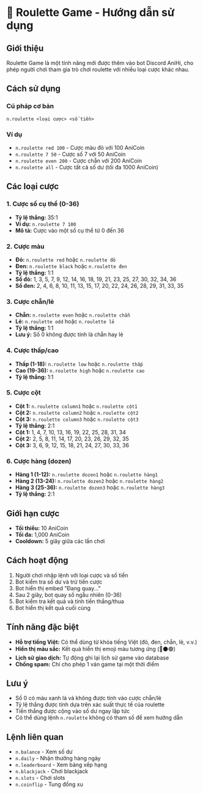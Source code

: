 # 🎰 Roulette Game - Hướng dẫn sử dụng

## Giới thiệu
Roulette Game là một tính năng mới được thêm vào bot Discord AniHi, cho phép người chơi tham gia trò chơi roulette với nhiều loại cược khác nhau.

## Cách sử dụng

### Cú pháp cơ bản
```
n.roulette <loại cược> <số tiền>
```

### Ví dụ
- `n.roulette red 100` - Cược màu đỏ với 100 AniCoin
- `n.roulette 7 50` - Cược số 7 với 50 AniCoin
- `n.roulette even 200` - Cược chẵn với 200 AniCoin
- `n.roulette all` - Cược tất cả số dư (tối đa 1000 AniCoin)

## Các loại cược

### 1. Cược số cụ thể (0-36)
- **Tỷ lệ thắng:** 35:1
- **Ví dụ:** `n.roulette 7 100`
- **Mô tả:** Cược vào một số cụ thể từ 0 đến 36

### 2. Cược màu
- **Đỏ:** `n.roulette red` hoặc `n.roulette đỏ`
- **Đen:** `n.roulette black` hoặc `n.roulette đen`
- **Tỷ lệ thắng:** 1:1
- **Số đỏ:** 1, 3, 5, 7, 9, 12, 14, 16, 18, 19, 21, 23, 25, 27, 30, 32, 34, 36
- **Số đen:** 2, 4, 6, 8, 10, 11, 13, 15, 17, 20, 22, 24, 26, 28, 29, 31, 33, 35

### 3. Cược chẵn/lẻ
- **Chẵn:** `n.roulette even` hoặc `n.roulette chẵn`
- **Lẻ:** `n.roulette odd` hoặc `n.roulette lẻ`
- **Tỷ lệ thắng:** 1:1
- **Lưu ý:** Số 0 không được tính là chẵn hay lẻ

### 4. Cược thấp/cao
- **Thấp (1-18):** `n.roulette low` hoặc `n.roulette thấp`
- **Cao (19-36):** `n.roulette high` hoặc `n.roulette cao`
- **Tỷ lệ thắng:** 1:1

### 5. Cược cột
- **Cột 1:** `n.roulette column1` hoặc `n.roulette cột1`
- **Cột 2:** `n.roulette column2` hoặc `n.roulette cột2`
- **Cột 3:** `n.roulette column3` hoặc `n.roulette cột3`
- **Tỷ lệ thắng:** 2:1
- **Cột 1:** 1, 4, 7, 10, 13, 16, 19, 22, 25, 28, 31, 34
- **Cột 2:** 2, 5, 8, 11, 14, 17, 20, 23, 26, 29, 32, 35
- **Cột 3:** 3, 6, 9, 12, 15, 18, 21, 24, 27, 30, 33, 36

### 6. Cược hàng (dozen)
- **Hàng 1 (1-12):** `n.roulette dozen1` hoặc `n.roulette hàng1`
- **Hàng 2 (13-24):** `n.roulette dozen2` hoặc `n.roulette hàng2`
- **Hàng 3 (25-36):** `n.roulette dozen3` hoặc `n.roulette hàng3`
- **Tỷ lệ thắng:** 2:1

## Giới hạn cược
- **Tối thiểu:** 10 AniCoin
- **Tối đa:** 1,000 AniCoin
- **Cooldown:** 5 giây giữa các lần chơi

## Cách hoạt động
1. Người chơi nhập lệnh với loại cược và số tiền
2. Bot kiểm tra số dư và trừ tiền cược
3. Bot hiển thị embed "Đang quay..."
4. Sau 2 giây, bot quay số ngẫu nhiên (0-36)
5. Bot kiểm tra kết quả và tính tiền thắng/thua
6. Bot hiển thị kết quả cuối cùng

## Tính năng đặc biệt
- **Hỗ trợ tiếng Việt:** Có thể dùng từ khóa tiếng Việt (đỏ, đen, chẵn, lẻ, v.v.)
- **Hiển thị màu sắc:** Kết quả hiển thị emoji màu tương ứng (🔴⚫🟢)
- **Lịch sử giao dịch:** Tự động ghi lại lịch sử game vào database
- **Chống spam:** Chỉ cho phép 1 ván game tại một thời điểm

## Lưu ý
- Số 0 có màu xanh lá và không được tính vào cược chẵn/lẻ
- Tỷ lệ thắng được tính dựa trên xác suất thực tế của roulette
- Tiền thắng được cộng vào số dư ngay lập tức
- Có thể dùng lệnh `n.roulette` không có tham số để xem hướng dẫn

## Lệnh liên quan
- `n.balance` - Xem số dư
- `n.daily` - Nhận thưởng hàng ngày
- `n.leaderboard` - Xem bảng xếp hạng
- `n.blackjack` - Chơi blackjack
- `n.slots` - Chơi slots
- `n.coinflip` - Tung đồng xu 
